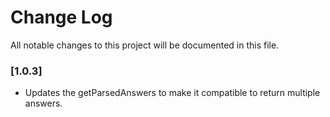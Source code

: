 # Change Log
All notable changes to this project will be documented in this file.

### [1.0.3]
- Updates the getParsedAnswers to make it compatible to return multiple answers.
